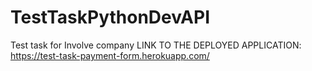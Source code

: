 # TestTaskPythonDevAPI
Test task for Involve company
LINK TO THE DEPLOYED APPLICATION:
https://test-task-payment-form.herokuapp.com/
